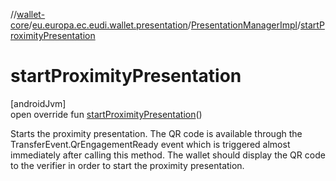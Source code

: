 //[wallet-core](../../../index.md)/[eu.europa.ec.eudi.wallet.presentation](../index.md)/[PresentationManagerImpl](index.md)/[startProximityPresentation](start-proximity-presentation.md)

# startProximityPresentation

[androidJvm]\
open override fun [startProximityPresentation](start-proximity-presentation.md)()

Starts the proximity presentation. The QR code is available through the
TransferEvent.QrEngagementReady event which is triggered almost immediately after calling this
method. The wallet should display the QR code to the verifier in order to start the proximity
presentation.
